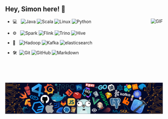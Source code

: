 ## Hey, Simon here! :wave:

<img align="right" alt="GIF" src="https://github-readme-stats.vercel.app/api?username=simon824" />

- 💻 &#160; 
![Java](https://img.shields.io/badge/-Java-333333?style=flat&logo=Java&logoColor=FCC624)
![Scala](https://img.shields.io/badge/-Scala-333333?style=flat&logo=Scala&logoColor=FCC624)
![Linux](https://img.shields.io/badge/-Linux-333333?style=flat&logo=Linux&logoColor=FCC624)
![Python](https://img.shields.io/badge/-Python-333333?style=flat&logo=Python&logoColor=FCC624)

- ⚙️ &#160; 
![Spark](https://img.shields.io/badge/-Spark-333333?style=flat&logo=apachespark)
![Flink](https://img.shields.io/badge/-Flink-333333?style=flat&logo=apacheflink)
![Trino](https://img.shields.io/badge/-Trino-333333?style=flat&logo=trino)
![Hive](https://img.shields.io/badge/-Hive-333333?style=flat&logo=apachehive)

- 💾 &#160; 
![Hadoop](https://img.shields.io/badge/-Hadoop-333333?style=flat&logo=apachehadoop)
![Kafka](https://img.shields.io/badge/-Kafka-333333?style=flat&logo=apachekafka)
![elasticsearch](https://img.shields.io/badge/-Elasticsearch-333333?style=flat&logo=elasticsearch)

- 🛠 &#160;![Git](https://img.shields.io/badge/-Git-333333?style=flat&logo=git)
![GitHub](https://img.shields.io/badge/-GitHub-333333?style=flat&logo=github)
![Markdown](https://img.shields.io/badge/-Markdown-333333?style=flat&logo=markdown)

 <br><br><br><br> ![](https://github.com/simon824/simon824/blob/main/readme.png)

